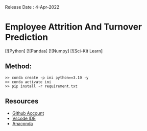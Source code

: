 Release Date : 4-Apr-2022

# Employee Attrition And Turnover Prediction
[![Python]
[![Pandas]
[![Numpy]
[![Sci-Kit Learn]

## Method:
```Conda
>> conda create -p ini python==3.10 -y
>> conda activate ini 
>> pip install -r requirement.txt 
```
## Resources
- [Github Account](https://github.com/HenilJain)
- [Vscode IDE](https://code.visualstudio.com/)
- [Anaconda](https://www.anaconda.com/)





